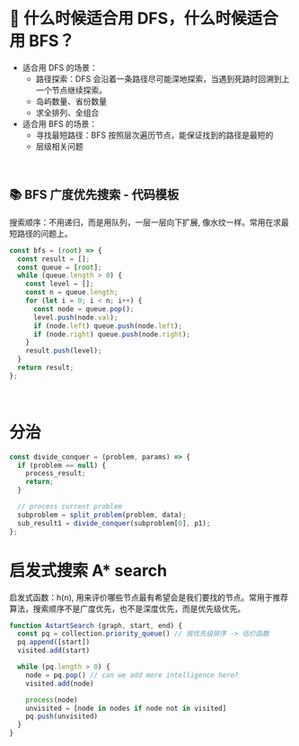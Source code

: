# 🤔 什么时候适合用 DFS，什么时候适合用 BFS？

- 适合用 DFS 的场景：
  - 路径探索：DFS 会沿着一条路径尽可能深地探索，当遇到死路时回溯到上一个节点继续探索。
  - 岛屿数量、省份数量
  - 求全排列、全组合
- 适合用 BFS 的场景：
  - 寻找最短路径：BFS 按照层次遍历节点，能保证找到的路径是最短的
  - 层级相关问题

<br/>

## 📚 BFS 广度优先搜索 - 代码模板

搜索顺序：不用递归，而是用队列，一层一层向下扩展, 像水纹一样。常用在求最短路径的问题上。

```js
const bfs = (root) => {
  const result = [];
  const queue = [root];
  while (queue.length > 0) {
    const level = [];
    const n = queue.length;
    for (let i = 0; i < n; i++) {
      const node = queue.pop();
      level.push(node.val);
      if (node.left) queue.push(node.left);
      if (node.right) queue.push(node.right);
    }
    result.push(level);
  }
  return result;
};
```

<br/>

# 分治

```js
const divide_conquer = (problem, params) => {
  if (problem == null) {
    process_result;
    return;
  }

  // process current problem
  subproblem = split_problem(problem, data);
  sub_result1 = divide_conquer(subproblem[0], p1);
};
```

# 启发式搜索 A\* search

启发式函数：h(n), 用来评价哪些节点最有希望会是我们要找的节点。常用于推荐算法，搜索顺序不是广度优先，也不是深度优先，而是优先级优先。

```js
function AstartSearch (graph, start, end) {
  const pq = collection.priority_queue() // 按优先级排序 -> 估价函数
  pq.append([start])
  visited.add(start)

  while (pq.length > 0) {
    node = pq.pop() // can we add more intelligence here?
    visited.add(node)

    process(node)
    unvisited = [node in nodes if node not in visited]
    pq.push(unvisited)
  }
}
```
